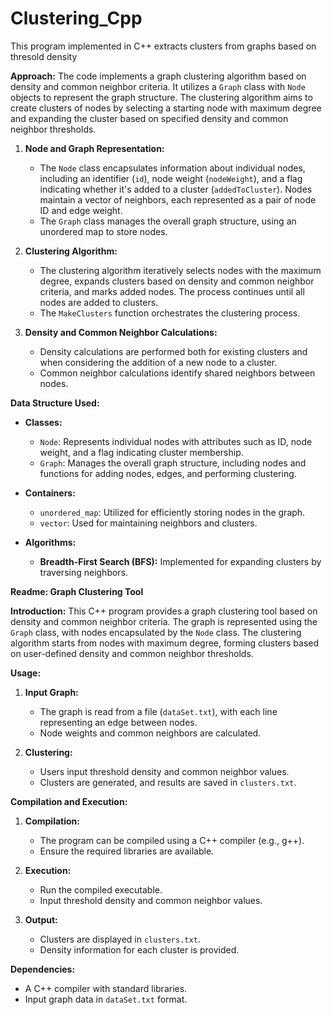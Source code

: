 # Clustering_Cpp
 This program implemented in C++ extracts clusters from graphs based on thresold density


**Approach:**
The code implements a graph clustering algorithm based on density and common neighbor criteria. It utilizes a `Graph` class with `Node` objects to represent the graph structure. The clustering algorithm aims to create clusters of nodes by selecting a starting node with maximum degree and expanding the cluster based on specified density and common neighbor thresholds.

1. **Node and Graph Representation:**
   - The `Node` class encapsulates information about individual nodes, including an identifier (`id`), node weight (`nodeWeight`), and a flag indicating whether it's added to a cluster (`addedToCluster`). Nodes maintain a vector of neighbors, each represented as a pair of node ID and edge weight.
   - The `Graph` class manages the overall graph structure, using an unordered map to store nodes.

2. **Clustering Algorithm:**
   - The clustering algorithm iteratively selects nodes with the maximum degree, expands clusters based on density and common neighbor criteria, and marks added nodes. The process continues until all nodes are added to clusters.
   - The `MakeClusters` function orchestrates the clustering process.

3. **Density and Common Neighbor Calculations:**
   - Density calculations are performed both for existing clusters and when considering the addition of a new node to a cluster.
   - Common neighbor calculations identify shared neighbors between nodes.

**Data Structure Used:**
- **Classes:**
  - `Node`: Represents individual nodes with attributes such as ID, node weight, and a flag indicating cluster membership.
  - `Graph`: Manages the overall graph structure, including nodes and functions for adding nodes, edges, and performing clustering.

- **Containers:**
  - `unordered_map`: Utilized for efficiently storing nodes in the graph.
  - `vector`: Used for maintaining neighbors and clusters.

- **Algorithms:**
  - **Breadth-First Search (BFS):** Implemented for expanding clusters by traversing neighbors.

**Readme: Graph Clustering Tool**

**Introduction:**
This C++ program provides a graph clustering tool based on density and common neighbor criteria. The graph is represented using the `Graph` class, with nodes encapsulated by the `Node` class. The clustering algorithm starts from nodes with maximum degree, forming clusters based on user-defined density and common neighbor thresholds.

**Usage:**
1. **Input Graph:**
   - The graph is read from a file (`dataSet.txt`), with each line representing an edge between nodes.
   - Node weights and common neighbors are calculated.

2. **Clustering:**
   - Users input threshold density and common neighbor values.
   - Clusters are generated, and results are saved in `clusters.txt`.

**Compilation and Execution:**
1. **Compilation:**
   - The program can be compiled using a C++ compiler (e.g., g++).
   - Ensure the required libraries are available.

2. **Execution:**
   - Run the compiled executable.
   - Input threshold density and common neighbor values.

3. **Output:**
   - Clusters are displayed in `clusters.txt`.
   - Density information for each cluster is provided.

**Dependencies:**
- A C++ compiler with standard libraries.
- Input graph data in `dataSet.txt` format.
